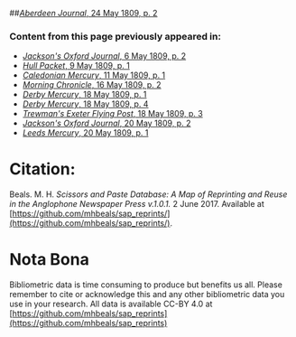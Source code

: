##[*Aberdeen Journal*, 24 May 1809, p. 2](https://mhbeals.github.io/sap_html/Aberdeen-Journal/Aberdeen-Journal-24-May-1809-p-2)

### Content from this page previously appeared in:
+ [*Jackson's Oxford Journal*, 6 May 1809, p. 2](https://mhbeals.github.io/sap_html/Jackson's-Oxford-Journal/Jackson's-Oxford-Journal-6-May-1809-p-2)
+ [*Hull Packet*, 9 May 1809, p. 1](https://mhbeals.github.io/sap_html/Hull-Packet/Hull-Packet-9-May-1809-p-1)
+ [*Caledonian Mercury*, 11 May 1809, p. 1](https://mhbeals.github.io/sap_html/Caledonian-Mercury/Caledonian-Mercury-11-May-1809-p-1)
+ [*Morning Chronicle*, 16 May 1809, p. 2](https://mhbeals.github.io/sap_html/Morning-Chronicle/Morning-Chronicle-16-May-1809-p-2)
+ [*Derby Mercury*, 18 May 1809, p. 1](https://mhbeals.github.io/sap_html/Derby-Mercury/Derby-Mercury-18-May-1809-p-1)
+ [*Derby Mercury*, 18 May 1809, p. 4](https://mhbeals.github.io/sap_html/Derby-Mercury/Derby-Mercury-18-May-1809-p-4)
+ [*Trewman's Exeter Flying Post*, 18 May 1809, p. 3](https://mhbeals.github.io/sap_html/Trewman's-Exeter-Flying-Post/Trewman's-Exeter-Flying-Post-18-May-1809-p-3)
+ [*Jackson's Oxford Journal*, 20 May 1809, p. 2](https://mhbeals.github.io/sap_html/Jackson's-Oxford-Journal/Jackson's-Oxford-Journal-20-May-1809-p-2)
+ [*Leeds Mercury*, 20 May 1809, p. 1](https://mhbeals.github.io/sap_html/Leeds-Mercury/Leeds-Mercury-20-May-1809-p-1)
                    
# Citation: 

Beals. M. H. *Scissors and Paste Database: A Map of Reprinting and Reuse in the Anglophone Newspaper Press v.1.0.1.* 2 June 2017. Available at [https://github.com/mhbeals/sap_reprints/](https://github.com/mhbeals/sap_reprints/). 
                    
# Nota Bona

Bibliometric data is time consuming to produce but benefits us all. Please remember to cite or acknowledge this and any other bibliometric data you use in your research. All data is available CC-BY 4.0 at [https://github.com/mhbeals/sap_reprints](https://github.com/mhbeals/sap_reprints)
